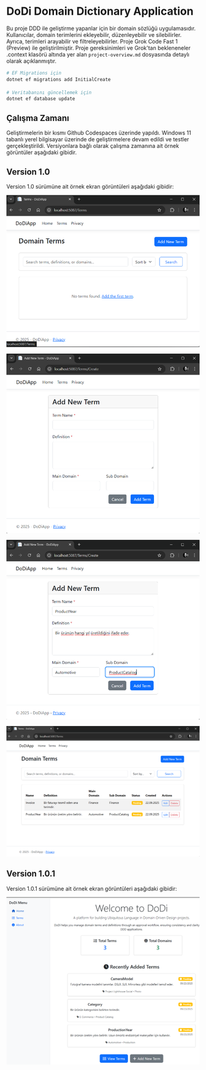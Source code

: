 # DoDi Domain Dictionary Application

Bu proje DDD ile geliştirme yapanlar için bir domain sözlüğü uygulamasıdır. Kullanıcılar, domain terimlerini ekleyebilir, düzenleyebilir ve silebilirler. Ayrıca, terimleri arayabilir ve filtreleyebilirler. Proje Grok Code Fast 1 (Preview) ile geliştirilmiştir. Proje gereksinimleri ve Grok'tan bekleneneler .context klasörü altında yer alan `project-overview.md` dosyasında detaylı olarak açıklanmıştır.

```bash
# EF Migrations için
dotnet ef migrations add InitialCreate

# Veritabanını güncellemek için
dotnet ef database update
```

## Çalışma Zamanı

Geliştirmelerin bir kısmı Github Codespaces üzerinde yapıldı. Windows 11 tabanlı yerel bilgisayar üzerinde de geliştirmelere devam edildi ve testler gerçekleştirildi. Versiyonlara bağlı olarak çalışma zamanına ait örnek görüntüler aşağıdaki gibidir.

## Version 1.0

Version 1.0 sürümüne ait örnek ekran görüntüleri aşağıdaki gibidir:

![runtime_00.png](runtime_00.png)

![runtime_01.png](runtime_01.png)

![runtime_02.png](runtime_02.png)

![runtime_03.png](runtime_03.png)

## Version 1.0.1

Version 1.0.1 sürümüne ait örnek ekran görüntüleri aşağıdaki gibidir:

![runtime_04.png](runtime_04.png)